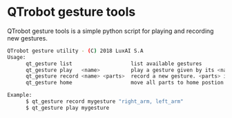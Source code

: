 # QTrobot gesture tools

QTrobot gesture tools is a simple python script for playing and recording new gestures. 


```bash 
QTrobot gesture utility - (C) 2018 LuxAI S.A
Usage:
      qt_gesture list                   list available gestures
      qt_gesture play   <name>          play a gesture given by its <name>
      qt_gesture record <name> <parts>  record a new gesture. <parts> is a list of 'head', 'right_arm', 'left_arm'
      qt_gesture home                   move all parts to home postion

Example:
      $ qt_gesture record mygesture "right_arm, left_arm"
      $ qt_gesture play mygesture
```
